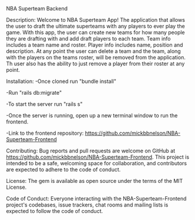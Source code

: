 NBA Superteam Backend

Description: 
Welcome to NBA Superteam App! The application that allows the user to draft the ultimate superteams with any players to ever play the game. With this app, the user can create new teams for how many people they are drafting with and add draft players to each team. Team info includes a team name and roster. Player info includes name, position and description. At any point the user can delete a team and the team, along with the players on the teams roster, will be removed from the application. Th user also has the ability to just remove a player from their roster at any point.

Installation:
-Once cloned run "bundle install"

-Run "rails db:migrate"

-To start the server run "rails s"

-Once the server is running, open up a new terminal window to run the frontend.

-Link to the frontend repository: https://github.com/mickbbnelson/NBA-Superteam-Frontend 

Contributing:
Bug reports and pull requests are welcome on GitHub at https://github.com/mickbbnelson/NBA-Superteam-Frontend. This project is intended to be a safe, welcoming space for collaboration, and contributors are expected to adhere to the code of conduct.

License:
The gem is available as open source under the terms of the MIT License.

Code of Conduct:
Everyone interacting with the NBA-Superteam-Frontend project's codebases, issue trackers, chat rooms and mailing lists is expected to follow the code of conduct.
